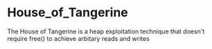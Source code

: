 # House_of_Tangerine
 The House of Tangerine is a heap exploitation technique that doesn't require free() to achieve arbitary reads and writes
